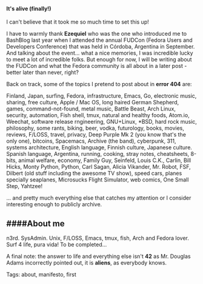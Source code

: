 #### It's alive (finally!)

I can't believe that it took me so much time to set this up!

I have to warmly thank **Ezequiel** who was the one who introduced me to BashBlog last year when I attended the annual FUDCon (Fedora Users and Developers Conference) that was held in Córdoba, Argentina in September. And talking about the event... what a nice memories, I was incredible lucky to meet a lot of incredible folks. But enough for now, I will be writing about the FUDCon and what the Fedora community is all about in a later post - better later than never, right?

Back on track, some of the topics I pretend to post about in **error 404** are:

Finland, Japan, surfing, Fedora, infrastructure, Emacs, Go, electronic music, sharing, free culture, Apple / Mac OS, long haired German Shepherd, games, command-not-found, metal music, Battle Beast, Arch Linux, security, automation, Fish shell, tmux, natural and healthy foods, Atom.io, Weechat, software release rngineering, GNU+Linux, *BSD, hard rock music, philosophy, some rants, biking, beer, vodka, futurology, books, movies, reviews, F/LOSS, travel, privacy, Deep Purple Mk 2 (you know that's the only one), bitcoins, Spacemacs, Archive (the band), cyberpunk, 311, systems architecture, English language, Finnish culture, Japanese culture. Spanish language, Argentina, running, cooking, stray notes, cheatsheets, 8-bits, animal welfare, economy, Family Guy, Seinfeld, Louis C.K., Carlin, Bill Hicks, Monty Python, Python, Carl Sagan, Alicia Vikander, Mr. Robot, FSF, Dilbert (old stuff including the awesome TV show), speed cars, planes specially seaplanes, Microsucks Flight Simulator, web comics, One Small Step, Yahtzee!

... and pretty much everything else that catches my attention or I consider interesting enough to publicly archive.


####About me
--------
n3rd. SysAdmin. Unix, F/LOSS, Emacs, tmux, fish, Arch and Fedora lover. Surf 4 life, pura vida!
To be completed...

A final note: the answer to life and everything else isn't **42** as Mr. Douglas Adams incorrectly pointed out, it is **aliens**, as everybody knows.


Tags: about, manifesto, first
